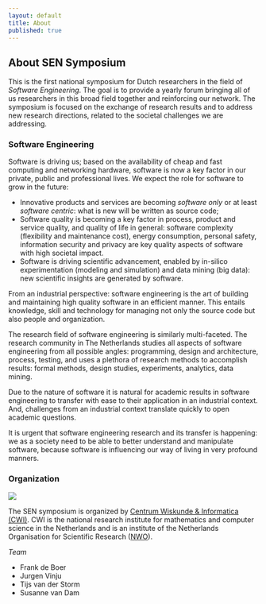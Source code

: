 ```yaml
---
layout: default
title: About
published: true
---
```


## About SEN Symposium

This is the first national symposium for Dutch researchers in the field of _Software Engineering_. The goal is to provide a yearly forum bringing all of us researchers in this broad field together and reinforcing our network.  The symposium is focused on the  exchange of research results and to address new research directions, related to the societal challenges we are addressing.

### Software Engineering 


Software is driving us; based on the availability of cheap and fast computing and networking hardware, software is now a key factor in our private, public and professional lives. We expect the role for software to grow in the future:

* Innovative products and services are becoming _software only_ or at least _software centric_: what is new will be written as source code;
* Software quality is becoming a key factor in process, product and service quality, and quality of life in general: software complexity (flexibility and maintenance cost), energy consumption, personal safety, information security and privacy are key quality aspects of software with high societal impact.
* Software is driving scientific advancement, enabled by in-silico experimentation (modeling and simulation) and data mining (big data): new scientific insights are generated by software.

From an industrial perspective: software engineering is the art of building and maintaining high quality software 
in an efficient manner. This entails knowledge, skill and technology for managing not only the source code but also people 
and organization. 

The research field of software engineering is similarly multi-faceted. The research community in The Netherlands
studies all aspects of software engineering from all possible angles: programming, design and architecture, process, testing, and uses 
a plethora of research methods to accomplish results: formal methods, design studies, experiments, analytics, data mining.

Due to the nature of software it is natural for academic results in software engineering to transfer with ease to their application in an industrial context. And, challenges from an industrial context translate quickly to open academic questions.

It is  urgent that software engineering research and its transfer is happening: we as a society need to be able to better understand and manipulate software, because software is influencing our way of living in very profound manners.

### Organization

<img style="float: none;" src="https://www.cwi.nl/sites/all/themes/newCWI/logo.png"/>

The SEN symposium is organized by [Centrum Wiskunde & Informatica (CWI)](http://www.cwi.nl). CWI is the national research institute for mathematics and computer science in the Netherlands and is an institute of the Netherlands Organisation for Scientific Research ([NWO](http://www.nwo.nl)).

_Team_

* Frank de Boer
* Jurgen Vinju
* Tijs van der Storm
* Susanne van Dam
